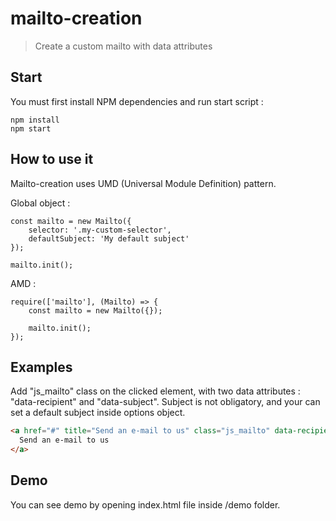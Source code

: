 # mailto-creation

> Create a custom mailto with data attributes

## Start

You must first install NPM dependencies and run start script :

```
npm install
npm start
```

## How to use it

Mailto-creation uses UMD (Universal Module Definition) pattern.

Global object :
```
const mailto = new Mailto({
    selector: '.my-custom-selector',
    defaultSubject: 'My default subject'
});

mailto.init();
```

AMD :
```
require(['mailto'], (Mailto) => {
    const mailto = new Mailto({});

    mailto.init();
});
```

## Examples

Add "js_mailto" class on the clicked element, with two data attributes : "data-recipient" and "data-subject".
Subject is not obligatory, and your can set a default subject inside options object.

```html
<a href="#" title="Send an e-mail to us" class="js_mailto" data-recipient="john@mailto-creation.fr" data-subject="Contact from website">
  Send an e-mail to us
</a>
```

## Demo

You can see demo by opening index.html file inside /demo folder.
